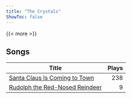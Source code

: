 ```yaml
---
title: "The Crystals"
ShowToc: false
---
```


{{< more >}}

## Songs
Title | Plays 
----- | -----: 
[Santa Claus Is Coming to Town](/songs/santa-claus-is-coming-to-town) | 238
[Rudolph the Red-Nosed Reindeer](/songs/rudolph-the-red-nosed-reindeer) | 9

